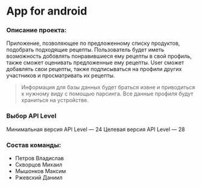 # Аpp for android
### Описание проекта:
  Приложение, позволяющее по предложенному списку продуктов, подобрать подходящие рецепты.
  Пользователь будет иметь возможность добовлять понравившиеся ему рецепты в свой профиль, также сможет оценивать предложенные ему рецепты. User сможет добавлять свои рецепты, также подписываться на профили других участников и просматривать их рецепты.
  >Информация для базы данных будет браться извне и приводиться к нужному виду с помощью парсинга. Все данные профиля будут храниться на устройстве.
  
### Выбор API Level
Минимальная версия API Level — 24
Целевая версия API Level — 28

### Состав команды:
* Петров Владислав 
* Скворцов Михаил
* Мышонков Максим
* Ржевский Даниил
